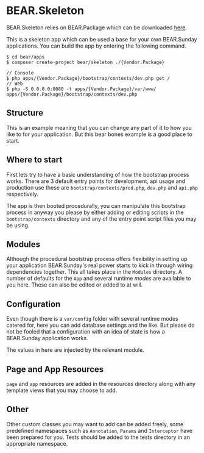 BEAR.Skeleton
=============================

BEAR.Skeleton relies on BEAR.Package which can be downloaded [here](http://github.com/koriym/BEAR.Package).

This is a skeleton app which can be used a base for your own BEAR.Sunday applications. You can build the app by entering the following command.

    $ cd bear/apps
    $ composer create-project bear/skeleton ./{Vendor.Package}

    // Console
    $ php apps/{Vendor.Package}/bootstrap/contexts/dev.php get /
    // Web
    $ php -S 0.0.0.0:8080 -t apps/{Vendor.Package}/var/www/ apps/{Vendor.Package}/bootstrap/contexts/dev.php

Structure
----------------------------

This is an example meaning that you can change any part of it to how you like to for your application. But this bear bones example is a good place to start.

Where to start
----------------------------

First lets try to have a basic understanding of how the bootstrap process works. There are 3 default entry points for development, api usage and production use these are `bootstrap/contexts/prod.php`, `dev.php` and `api.php` respectively.

The app is then booted procedurally, you can manipulate this bootstrap process in anyway you please by either adding or editing scripts in the `bootstrap/contexts` directory and any of the entry point script files you may be using.

Modules
----------------------------

Although the procedural bootstrap process offers flexibility in setting up your application BEAR.Sunday's real power starts to kick in through wiring dependencies together. This all takes place in the `Modules` directory. A number of defaults for the `App` and several runtime *modes* are available to you here. These can also be edited or added to at will.

Configuration
----------------------------

Even though there is a `var/config` folder with several runtime modes catered for, here you can add database settings and the like. But please do not be fooled that a configuration with an idea of state is how a BEAR.Sunday application works.

The values in here are injected by the relevant module.


Page and App Resources
----------------------------

`page` and `app` resources are added in the resources directory along with any template views that you may choose to add.

Other
----------------------------

Other custom classes you may want to add can be added freely, some predefined namespaces such as `Annotation`, `Params` and `Interceptor` have been prepared for you. Tests should be added to the tests directory in an appropriate namespace.
